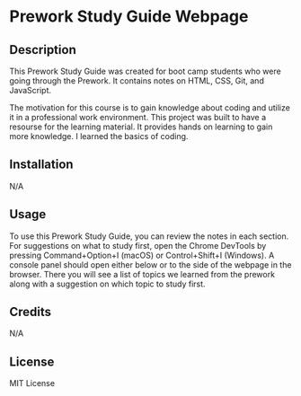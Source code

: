 # Prework Study Guide Webpage

## Description

This Prework Study Guide was created for boot camp students who were going through the Prework. It contains notes on HTML, CSS, Git, and JavaScript.

The motivation for this course is to gain knowledge about coding and utilize it in a professional work environment. 
This project was built to have a resourse for the learning material. 
It provides hands on learning to gain more knowledge. 
I learned the basics of coding. 

## Installation

N/A

## Usage

To use this Prework Study Guide, you can review the notes in each section. For suggestions on what to study first, open the Chrome DevTools by pressing Command+Option+I (macOS) or Control+Shift+I (Windows). A console panel should open either below or to the side of the webpage in the browser. There you will see a list of topics we learned from the prework along with a suggestion on which topic to study first.

## Credits

N/A

## License

MIT License
